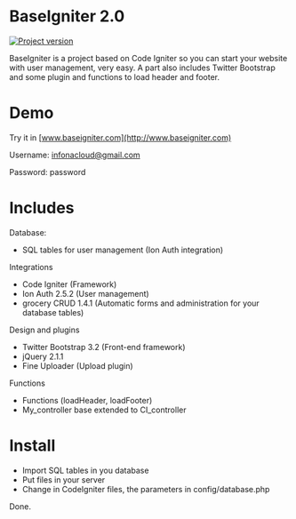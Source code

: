 BaseIgniter 2.0
===========
[![Project version](http://img.shields.io/badge/version-2.0-green.svg?style=flat-square)](https://github.com/albertnavas/baseigniter/releases/tag/v2.0)

BaseIgniter is a project based on Code Igniter so you can start your website with user management, very easy. A part also includes Twitter Bootstrap and some plugin and functions to load header and footer.

Demo
===========
Try it in [www.baseigniter.com](http://www.baseigniter.com)

Username: infonacloud@gmail.com

Password: password

Includes
===========
Database:
- SQL tables for user management (Ion Auth integration)
 
Integrations
- Code Igniter (Framework)
- Ion Auth 2.5.2 (User management)
- grocery CRUD 1.4.1 (Automatic forms and administration for your database tables)
 
Design and plugins
- Twitter Bootstrap 3.2 (Front-end framework)
- jQuery 2.1.1
- Fine Uploader (Upload plugin)
 
Functions
- Functions (loadHeader, loadFooter)
- My_controller base extended to CI_controller

Install
===========
- Import SQL tables in you database
- Put files in your server
- Change in CodeIgniter files, the parameters in config/database.php

Done.
